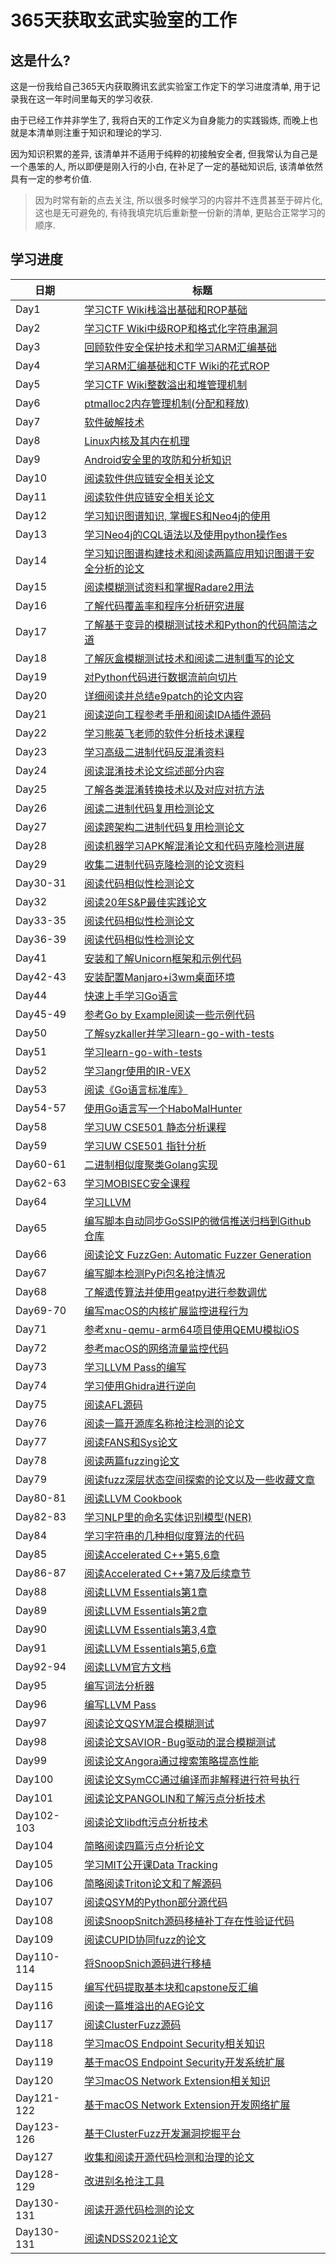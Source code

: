 # 365天获取玄武实验室的工作

## 这是什么? 

这是一份我给自己365天内获取腾讯玄武实验室工作定下的学习进度清单, 用于记录我在这一年时间里每天的学习收获. 

由于已经工作并非学生了, 我将白天的工作定义为自身能力的实践锻炼, 而晚上也就是本清单则注重于知识和理论的学习.

因为知识积累的差异, 该清单并不适用于纯粹的初接触安全者, 但我常认为自己是一个愚笨的人, 所以即便是刚入行的小白, 在补足了一定的基础知识后, 该清单依然具有一定的参考价值. 

> 因为时常有新的点去关注, 所以很多时候学习的内容并不连贯甚至于碎片化, 这也是无可避免的, 有待我填完坑后重新整一份新的清单, 更贴合正常学习的顺序.

## 学习进度

| 日期       | 标题                                                                            |
| ---------- | ------------------------------------------------------------------------------- |
| Day1       | [学习CTF Wiki栈溢出基础和ROP基础 ](./weeks/week1.md)                            |
| Day2       | [学习CTF Wiki中级ROP和格式化字符串漏洞 ](./weeks/week1.md)                      |
| Day3       | [回顾软件安全保护技术和学习ARM汇编基础 ](./weeks/week1.md)                      |
| Day4       | [学习ARM汇编基础和CTF Wiki的花式ROP ](./weeks/week1.md)                         |
| Day5       | [学习CTF Wiki整数溢出和堆管理机制 ](./weeks/week1.md)                           |
| Day6       | [ptmalloc2内存管理机制(分配和释放)](./weeks/week1.md)                           |
| Day7       | [软件破解技术 ](./weeks/week1.md)                                               |
| Day8       | [Linux内核及其内在机理 ](./weeks/week2.md)                                      |
| Day9       | [Android安全里的攻防和分析知识 ](./weeks/week2.md)                              |
| Day10      | [阅读软件供应链安全相关论文 ](./weeks/week2.md)                                 |
| Day11      | [阅读软件供应链安全相关论文 ](./weeks/week2.md)                                 |
| Day12      | [学习知识图谱知识, 掌握ES和Neo4j的使用 ](./weeks/week2.md)                      |
| Day13      | [学习Neo4j的CQL语法以及使用python操作es ](./weeks/week2.md)                     |
| Day14      | [学习知识图谱构建技术和阅读两篇应用知识图谱于安全分析的论文 ](./weeks/week2.md) |
| Day15      | [阅读模糊测试资料和掌握Radare2用法 ](./weeks/week3.md)                          |
| Day16      | [了解代码覆盖率和程序分析研究进展 ](./weeks/week3.md)                           |
| Day17      | [了解基于变异的模糊测试技术和Python的代码简洁之道 ](./weeks/week3.md)           |
| Day18      | [了解灰盒模糊测试技术和阅读二进制重写的论文 ](./weeks/week3.md)                 |
| Day19      | [对Python代码进行数据流前向切片 ](./weeks/week3.md)                             |
| Day20      | [详细阅读并总结e9patch的论文内容 ](./weeks/week3.md)                            |
| Day21      | [阅读逆向工程参考手册和阅读IDA插件源码 ](./weeks/week3.md)                      |
| Day22      | [学习熊英飞老师的软件分析技术课程 ](./weeks/week4.md)                           |
| Day23      | [学习高级二进制代码反混淆资料 ](./weeks/week4.md)                               |
| Day24      | [阅读混淆技术论文综述部分内容 ](./weeks/week4.md)                               |
| Day25      | [了解各类混淆转换技术以及对应对抗方法 ](./weeks/week4.md)                       |
| Day26      | [阅读二进制代码复用检测论文 ](./weeks/week4.md)                                 |
| Day27      | [阅读跨架构二进制代码复用检测论文 ](./weeks/week4.md)                           |
| Day28      | [阅读机器学习APK解混淆论文和代码克隆检测进展 ](./weeks/week4.md)                |
| Day29      | [收集二进制代码克隆检测的论文资料 ](./weeks/week5.md)                           |
| Day30-31   | [阅读代码相似性检测论文 ](./weeks/week5.md)                                     |
| Day32      | [阅读20年S&P最佳实践论文 ](./weeks/week5.md)                                    |
| Day33-35   | [阅读代码相似性检测论文 ](./weeks/week5.md)                                     |
| Day36-39   | [阅读代码相似性检测论文 ](./weeks/week6.md)                                     |
| Day41      | [安装和了解Unicorn框架和示例代码 ](./weeks/week6.md)                            |
| Day42-43   | [安装配置Manjaro+i3wm桌面环境 ](./weeks/week6.md)                               |
| Day44      | [快速上手学习Go语言 ](./weeks/week7.md)                                         |
| Day45-49   | [参考Go by Example阅读一些示例代码 ](./weeks/week7.md)                          |
| Day50      | [了解syzkaller并学习learn-go-with-tests ](./weeks/week8.md)                     |
| Day51      | [学习learn-go-with-tests ](./weeks/week8.md)                                    |
| Day52      | [学习angr使用的IR-VEX ](./weeks/week8.md)                                       |
| Day53      | [阅读《Go语言标准库》 ](./weeks/week8.md)                                       |
| Day54-57   | [使用Go语言写一个HaboMalHunter ](./weeks/week8.md)                              |
| Day58      | [学习UW CSE501 静态分析课程 ](./weeks/week9.md)                                 |
| Day59      | [学习UW CSE501 指针分析 ](./weeks/week9.md)                                     |
| Day60-61   | [二进制相似度聚类Golang实现 ](./weeks/week9.md)                                 |
| Day62-63   | [学习MOBISEC安全课程 ](./weeks/week9.md)                                        |
| Day64      | [学习LLVM ](./weeks/week10.md)                                                  |
| Day65      | [编写脚本自动同步GoSSIP的微信推送归档到Github仓库 ](./weeks/week10.md)          |
| Day66      | [阅读论文 FuzzGen: Automatic Fuzzer Generation ](./weeks/week10.md)             |
| Day67      | [编写脚本检测PyPi包名抢注情况 ](./weeks/week10.md)                              |
| Day68      | [了解遗传算法并使用geatpy进行参数调优 ](./weeks/week10.md)                      |
| Day69-70   | [编写macOS的内核扩展监控进程行为 ](./weeks/week10.md)                           |
| Day71      | [参考xnu-qemu-arm64项目使用QEMU模拟iOS ](./weeks/week11.md)                     |
| Day72      | [参考macOS的网络流量监控代码 ](./weeks/week11.md)                               |
| Day73      | [学习LLVM Pass的编写 ](./weeks/week11.md)                                       |
| Day74      | [学习使用Ghidra进行逆向 ](./weeks/week11.md)                                    |
| Day75      | [阅读AFL源码 ](./weeks/week11.md)                                               |
| Day76      | [阅读一篇开源库名称抢注检测的论文 ](./weeks/week11.md)                          |
| Day77      | [阅读FANS和Sys论文 ](./weeks/week11.md)                                         |
| Day78      | [阅读两篇fuzzing论文 ](./weeks/week12.md)                                       |
| Day79      | [阅读fuzz深层状态空间探索的论文以及一些收藏文章 ](./weeks/week12.md)            |
| Day80-81   | [阅读LLVM Cookbook ](./weeks/week12.md)                                         |
| Day82-83   | [学习NLP里的命名实体识别模型(NER)](./weeks/week12.md)                           |
| Day84      | [学习字符串的几种相似度算法的代码 ](./weeks/week12.md)                          |
| Day85      | [阅读Accelerated C++第5,6章 ](./weeks/week13.md)                                |
| Day86-87   | [阅读Accelerated C++第7及后续章节 ](./weeks/week13.md)                          |
| Day88      | [阅读LLVM Essentials第1章 ](./weeks/week13.md)                                  |
| Day89      | [阅读LLVM Essentials第2章 ](./weeks/week13.md)                                  |
| Day90      | [阅读LLVM Essentials第3,4章 ](./weeks/week13.md)                                |
| Day91      | [阅读LLVM Essentials第5,6章 ](./weeks/week13.md)                                |
| Day92-94   | [阅读LLVM官方文档 ](./weeks/week14.md)                                          |
| Day95      | [编写词法分析器 ](./weeks/week14.md)                                            |
| Day96      | [编写LLVM Pass ](./weeks/week14.md)                                             |
| Day97      | [阅读论文QSYM混合模糊测试 ](./weeks/week14.md)                                  |
| Day98      | [阅读论文SAVIOR-Bug驱动的混合模糊测试 ](./weeks/week14.md)                      |
| Day99      | [阅读论文Angora通过搜索策略提高性能 ](./weeks/week15.md)                        |
| Day100     | [阅读论文SymCC通过编译而非解释进行符号执行 ](./weeks/week15.md)                 |
| Day101     | [阅读论文PANGOLIN和了解污点分析技术 ](./weeks/week15.md)                        |
| Day102-103 | [阅读论文libdft污点分析技术 ](./weeks/week15.md)                                |
| Day104     | [简略阅读四篇污点分析论文 ](./weeks/week15.md)                                  |
| Day105     | [学习MIT公开课Data Tracking ](./weeks/week15.md)                                |
| Day106     | [简略阅读Triton论文和了解源码 ](./weeks/week16.md)                              |
| Day107     | [阅读QSYM的Python部分源代码 ](./weeks/week16.md)                                |
| Day108     | [阅读SnoopSnitch源码移植补丁存在性验证代码 ](./weeks/week16.md)                 |
| Day109     | [阅读CUPID协同fuzz的论文 ](./weeks/week16.md)                                   |
| Day110-114 | [将SnoopSnich源码进行移植 ](./weeks/week16.md)                                  |
| Day115     | [编写代码提取基本块和capstone反汇编 ](./weeks/week17.md)                        |
| Day116     | [阅读一篇堆溢出的AEG论文 ](./weeks/week17.md)                                   |
| Day117     | [阅读ClusterFuzz源码](./weeks/week17.md)                                        |
| Day118     | [学习macOS Endpoint Security相关知识](./weeks/week17.md)                        |
| Day119     | [基于macOS Endpoint Security开发系统扩展](./weeks/week17.md)                    |
| Day120     | [学习macOS Network Extension相关知识](./weeks/week17.md)                        |
| Day121-122 | [基于macOS Network Extension开发网络扩展](./weeks/week17.md)                    |
| Day123-126 | [基于ClusterFuzz开发漏洞挖掘平台](./weeks/week18.md)                            |
| Day127     | [收集和阅读开源代码检测和治理的论文](./weeks/week18.md)                         |
| Day128-129 | [改进别名抢注工具](./weeks/week18.md)                                           |
| Day130-131 | [阅读开源代码检测的论文](./weeks/week18.md)                                     |
| Day130-131 | [阅读NDSS2021论文](./weeks/week18.md)                                     |
